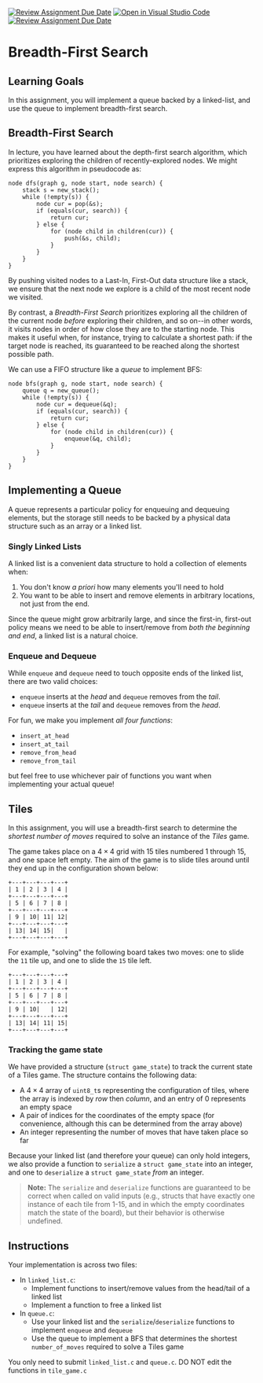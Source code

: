 [![Review Assignment Due Date](https://classroom.github.com/assets/deadline-readme-button-22041afd0340ce965d47ae6ef1cefeee28c7c493a6346c4f15d667ab976d596c.svg)](https://classroom.github.com/a/kWTnbraa)
[![Open in Visual Studio Code](https://classroom.github.com/assets/open-in-vscode-2e0aaae1b6195c2367325f4f02e2d04e9abb55f0b24a779b69b11b9e10269abc.svg)](https://classroom.github.com/online_ide?assignment_repo_id=19960931&assignment_repo_type=AssignmentRepo)
[![Review Assignment Due Date](https://classroom.github.com/assets/deadline-readme-button-22041afd0340ce965d47ae6ef1cefeee28c7c493a6346c4f15d667ab976d596c.svg)](https://classroom.github.com/a/DHdTd1rH)
# Breadth-First Search

## Learning Goals

In this assignment, you will implement a queue backed by a linked-list, and use the queue to implement breadth-first search.

## Breadth-First Search

In lecture, you have learned about the depth-first search algorithm, which prioritizes exploring the children of recently-explored nodes. We might express this algorithm in pseudocode as:

```
node dfs(graph g, node start, node search) {
    stack s = new_stack();
    while (!empty(s)) {
        node cur = pop(&s);
        if (equals(cur, search)) {
            return cur;
        } else {
            for (node child in children(cur)) {
                push(&s, child);
            }
        }
    }
}
```

By pushing visited nodes to a Last-In, First-Out data structure like a stack, we ensure that the next node we explore is a child of the most recent node we visited.

By contrast, a _Breadth-First Search_ prioritizes exploring all the children of the current node _before_ exploring their children, and so on--in other words, it visits nodes in order of how close they are to the starting node. This makes it useful when, for instance, trying to calculate a shortest path: if the target node is reached, its guaranteed to be reached along the shortest possible path.

We can use a FIFO structure like a _queue_ to implement BFS:

```
node bfs(graph g, node start, node search) {
    queue q = new_queue();
    while (!empty(s)) {
        node cur = dequeue(&q);
        if (equals(cur, search)) {
            return cur;
        } else {
            for (node child in children(cur)) {
                enqueue(&q, child);
            }
        }
    }
}
```

## Implementing a Queue

A queue represents a particular policy for enqueuing and dequeuing elements, but the storage still needs to be backed by a physical data structure such as an array or a linked list.

### Singly Linked Lists

A linked list is a convenient data structure to hold a collection of elements when:

1. You don't know _a priori_ how many elements you'll need to hold
2. You want to be able to insert and remove elements in arbitrary locations, not just from the end.

Since the queue might grow arbitrarily large, and since the first-in, first-out policy means we need to be able to insert/remove from _both the beginning and end_, a linked list is a natural choice.

### Enqueue and Dequeue

While `enqueue` and `dequeue` need to touch opposite ends of the linked list, there are two valid choices:

- `enqueue` inserts at the _head_ and `dequeue` removes from the _tail_.
- `enqueue` inserts at the _tail_ and `dequeue` removes from the _head_.

For fun, we make you implement _all four functions_:

- `insert_at_head`
- `insert_at_tail`
- `remove_from_head`
- `remove_from_tail`

but feel free to use whichever pair of functions you want when implementing your actual queue!

## Tiles

In this assignment, you will use a breadth-first search to determine the _shortest number of moves_ required to solve an instance of the _Tiles_ game.

The game takes place on a $4\times 4$ grid with 15 tiles numbered 1 through 15, and one space left empty. The aim of the game is to slide tiles around until they end up in the configuration shown below:

```
+---+---+---+---+
| 1 | 2 | 3 | 4 |
+---+---+---+---+
| 5 | 6 | 7 | 8 |
+---+---+---+---+
| 9 | 10| 11| 12|
+---+---+---+---+
| 13| 14| 15|   |
+---+---+---+---+
```

For example, "solving" the following board takes two moves: one to slide the `11` tile up, and one to slide the `15` tile left.

```
+---+---+---+---+
| 1 | 2 | 3 | 4 |
+---+---+---+---+
| 5 | 6 | 7 | 8 |
+---+---+---+---+
| 9 | 10|   | 12|
+---+---+---+---+
| 13| 14| 11| 15|
+---+---+---+---+
```

### Tracking the game state

We have provided a structure (`struct game_state`) to track the current state of a Tiles game. The structure contains the following data:

- A $4\times 4$ array of `uint8_t`s representing the configuration of tiles, where the array is indexed by _row_ then _column_, and an entry of $0$ represents an empty space
- A pair of indices for the coordinates of the empty space (for convenience, although this can be determined from the array above)
- An integer representing the number of moves that have taken place so far

Because your linked list (and therefore your queue) can only hold integers, we also provide a function to `serialize` a `struct game_state` into an integer, and one to `deserialize` a `struct game_state` _from_ an integer.

> **Note:** The `serialize` and `deserialize` functions are guaranteed to be correct when called on valid inputs (e.g., structs that have exactly one instance of each tile from 1-15, and in which the empty coordinates match the state of the board), but their behavior is otherwise undefined.

## Instructions

Your implementation is across two files:

- In `linked_list.c`:
  - Implement functions to insert/remove values from the head/tail of a linked list
  - Implement a function to free a linked list
- In `queue.c`:
  - Use your linked list and the `serialize`/`deserialize` functions to implement `enqueue` and `dequeue`
  - Use the queue to implement a BFS that determines the shortest `number_of_moves` required to solve a Tiles game

You only need to submit `linked_list.c` and `queue.c`. DO NOT edit the functions in `tile_game.c`
